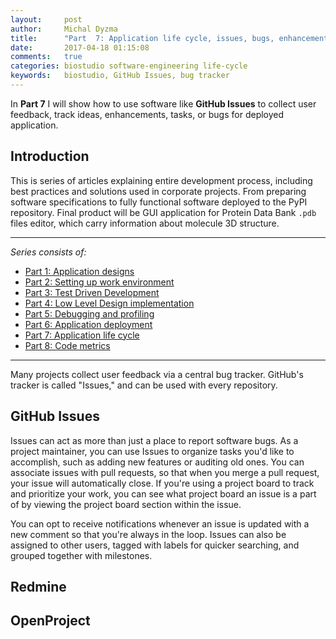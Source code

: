 ```yaml
---
layout:     post
author:     Michal Dyzma
title:      "Part  7: Application life cycle, issues, bugs, enhancements"
date:       2017-04-18 01:15:08
comments:   true
categories: biostudio software-engineering life-cycle
keywords:   biostudio, GitHub Issues, bug tracker
---
```


In __Part 7__ I will show how to use software like __GitHub Issues__ to collect user feedback, track ideas, enhancements, tasks, or bugs for deployed application.


## Introduction

This is series of articles explaining entire development process, including best practices and solutions used in corporate projects. From preparing  software specifications to fully functional software deployed to the PyPI repository. Final product will be GUI application for Protein Data Bank ```.pdb``` files editor, which carry information about molecule 3D structure.

-----
_Series consists of:_

* [Part 1: Application designs]({{site.url}}/2017/04/21/part1-biostudio-application-design/)
* [Part 2: Setting up work environment]({{site.url}}/2017/04/13/part2-biostudio-setting-up-environment/)
* [Part 3: Test Driven Development]({{site.url}}/2017/04/14/part3-biostudio-design-implementation-tdd/)
* [Part 4: Low Level Design implementation]({{site.url}}/2017/04/15/part4-biostudio-design-implementation-continue/)
* [Part 5: Debugging and profiling]({{site.url}}/2017/04/16/part5-biostudio-debugging-and-profiling/)
* [Part 6: Application deployment]({{site.url}}/2017/04/17/part6-biostudio-application-deployment/)
* [Part 7: Application life cycle]({{site.url}}/2017/04/18/part7-biostudio-application-lifecycle/)
* [Part 8: Code metrics]({{site.url}}/2017/04/19/part8-biostudio-code-metrics/)

-----


Many projects collect user feedback via a central bug tracker. GitHub's tracker is called "Issues," and can be used with every repository.



## GitHub Issues 

Issues can act as more than just a place to report software bugs. As a project maintainer, you can use Issues to organize tasks you'd like to accomplish, such as adding new features or auditing old ones. You can associate issues with pull requests, so that when you merge a pull request, your issue will automatically close. If you're using a project board to track and prioritize your work, you can see what project board an issue is a part of by viewing the project board section within the issue.

You can opt to receive notifications whenever an issue is updated with a new comment so that you're always in the loop. Issues can also be assigned to other users, tagged with labels for quicker searching, and grouped together with milestones.

## Redmine




## OpenProject
